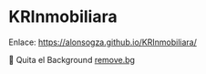 # KRInmobiliara

Enlace: https://alonsogza.github.io/KRInmobiliara/

:link: Quita el Background [remove.bg](https://www.remove.bg/)
